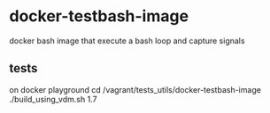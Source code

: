 # docker-testbash-image
docker bash image that execute a bash loop and capture signals


## tests
on docker playground
cd /vagrant/tests_utils/docker-testbash-image
./build_using_vdm.sh 1.7
